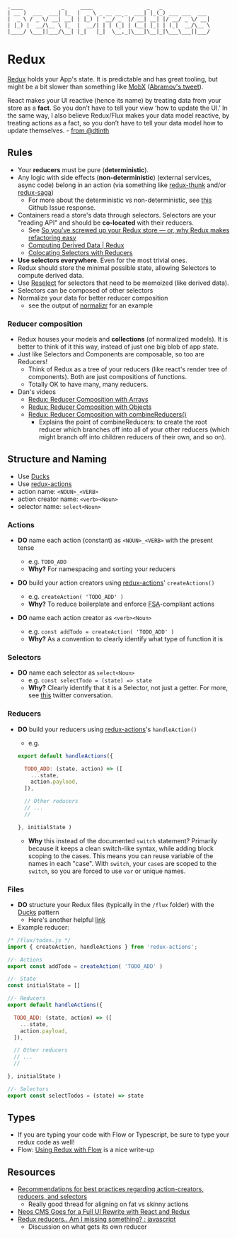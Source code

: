 ```
.____            _     ____                 _   _               
| __ )  ___  ___| |_  |  _ \ _ __ __ _  ___| |_(_) ___ ___  ___
|  _ \ / _ \/ __| __| | |_) | '__/ _` |/ __| __| |/ __/ _ \/ __|
| |_) |  __/\__ \ |_  |  __/| | | (_| | (__| |_| | (_|  __/\__ \
|____/ \___||___/\__| |_|   |_|  \__,_|\___|\__|_|\___\___||___/
```

# Redux
[Redux](https://github.com/reactjs/redux) holds your App's state. It is predictable and has great tooling, but might be a bit slower than something like [MobX](https://github.com/mobxjs/mobx) ([Abramov's tweet](https://twitter.com/dan_abramov/status/733705049902329856)).

React makes your UI reactive (hence its name) by treating data from your store as a __fact__. So you don’t have to tell your view ‘how to update the UI.’ In the same way, I also believe Redux/Flux makes your data model reactive, by treating actions as a fact, so you don’t have to tell your data model how to update themselves. - [from @dtinth](https://github.com/reactjs/redux/issues/1171#issuecomment-167714850)

## Rules
* Your __reducers__ must be pure (__deterministic__).
* Any logic with side effects (__non-deterministic__) (external services, async code) belong in an action (via something like [redux-thunk](https://github.com/gaearon/redux-thunk) and/or [redux-saga](https://github.com/yelouafi/redux-saga))
  * For more about the deterministic vs non-deterministic, see [this](https://github.com/reactjs/redux/issues/1171#issuecomment-205888533) Github Issue response.
* Containers read a store's data through selectors. Selectors are your "reading API" and should be __co-located__ with their reducers.
  * See [So you’ve screwed up your Redux store — or, why Redux makes refactoring easy](https://blog.boldlisting.com/so-youve-screwed-up-your-redux-store-or-why-redux-makes-refactoring-easy-400e19606c71#.rho2ned2d)
  * [Computing Derived Data | Redux](http://redux.js.org/docs/recipes/ComputingDerivedData.html)
  * [Colocating Selectors with Reducers](https://egghead.io/lessons/javascript-redux-colocating-selectors-with-reducers)
* __Use selectors everywhere__. Even for the most trivial ones.
* Redux should store the minimal possible state, allowing Selectors to compute derived data.
* Use [Reselect](https://github.com/reactjs/reselect) for selectors that need to be memoized (like derived data).
* Selectors can be composed of other selectors
* Normalize your data for better reducer composition
  * see the output of [normalizr](https://github.com/paularmstrong/normalizr) for an example

### Reducer composition
* Redux houses your models and __collections__ (of normalized models). It is better to think of it this way, instead of just one big blob of app state.
* Just like Selectors and Components are composable, so too are Reducers!
  * Think of Redux as a tree of your reducers (like react's render tree of components). Both are just compositions of functions.
  * Totally OK to have many, many reducers.
* Dan's videos
  * [Redux: Reducer Composition with Arrays](https://egghead.io/lessons/javascript-redux-reducer-composition-with-arrays)
  * [Redux: Reducer Composition with Objects](https://egghead.io/lessons/javascript-redux-reducer-composition-with-objects?series=getting-started-with-redux)
  * [Redux: Reducer Composition with combineReducers()](https://egghead.io/lessons/javascript-redux-reducer-composition-with-combinereducers?series=getting-started-with-redux)
    * Explains the point of combineReducers: to create the root reducer which branches off into all of your other reducers (which might branch off into children reducers of their own, and so on).

## Structure and Naming
* Use [Ducks](https://github.com/erikras/ducks-modular-redux)
* Use [redux-actions](https://github.com/acdlite/redux-actions)
* action name: `<NOUN>_<VERB>`
* action creator name: `<verb><Noun>`
* selector name: `select<Noun>`

### Actions
* __DO__ name each action (constant) as `<NOUN>_<VERB>` with the present tense
  * e.g. `TODO_ADD`
  * __Why?__ For namespacing and sorting your reducers


* __DO__ build your action creators using [redux-actions](https://github.com/acdlite/redux-actions)' `createActions()`
  * e.g. `createAction( 'TODO_ADD' )`
  * __Why?__ To reduce boilerplate and enforce [FSA](https://github.com/acdlite/flux-standard-action)-compliant actions


* __DO__ name each action creator as `<verb><Noun>`
  * e.g. `const addTodo = createAction( 'TODO_ADD' )`
  * __Why?__ As a convention to clearly identify what type of function it is

### Selectors
* __DO__ name each selector as `select<Noun>`
  * e.g. `const selectTodo = (state) => state`
  * __Why?__ Clearly identify that it is a Selector, not just a getter. For more, see [this](https://twitter.com/_jayphelps/status/739905438116806656) twitter conversation.

### Reducers
* __DO__ build your reducers using [redux-actions](https://github.com/acdlite/redux-actions)'s `handleAction()`
  * e.g.

  ```js
  export default handleActions({

    TODO_ADD: (state, action) => ([
      ...state,
      action.payload,
    ]),

    // Other reducers
    // ...
    //

  }, initialState )
  ```
  * __Why__ this instead of the documented `switch` statement? Primarily because it keeps a clean switch-like syntax, while adding block scoping to the cases. This means you can reuse variable of the names in each "case". With `switch`, your `case`s are scoped to the `switch`, so you are forced to use `var` or unique names.

### Files
* __DO__ structure your Redux files (typically in the `/flux` folder) with the [Ducks](https://github.com/erikras/ducks-modular-redux) pattern
  * Here's another helpful [link](https://medium.com/@scbarrus/the-ducks-file-structure-for-redux-d63c41b7035c#.iw6yey65h)
* Example reducer:

```js
/* /flux/todos.js */
import { createAction, handleActions } from 'redux-actions';

//- Actions
export const addTodo = createAction( 'TODO_ADD' )

//- State
const initialState = []

//- Reducers
export default handleActions({

  TODO_ADD: (state, action) => ([
    ...state,
    action.payload,
  ]),

  // Other reducers
  // ...
  //

}, initialState )

//- Selectors
export const selectTodos = (state) => state

```

## Types
* If you are typing your code with Flow or Typescript, be sure to type your redux code as well!
* Flow: [Using Redux with Flow](http://frantic.im/using-redux-with-flow) is a nice write-up

## Resources
* [Recommendations for best practices regarding action-creators, reducers, and selectors](https://github.com/reactjs/redux/issues/1171)
  * Really good thread for aligning on fat vs skinny actions
* [Neos CMS Goes for a Full UI Rewrite with React and Redux](http://dimaip.github.io/2016/03/13/neos-react-redux-rewrite/)
* [Redux reducers.. Am I missing something? : javascript](https://www.reddit.com/r/javascript/comments/40n5u3/redux_reducers_am_i_missing_something/)
  * Discussion on what gets its own reducer
